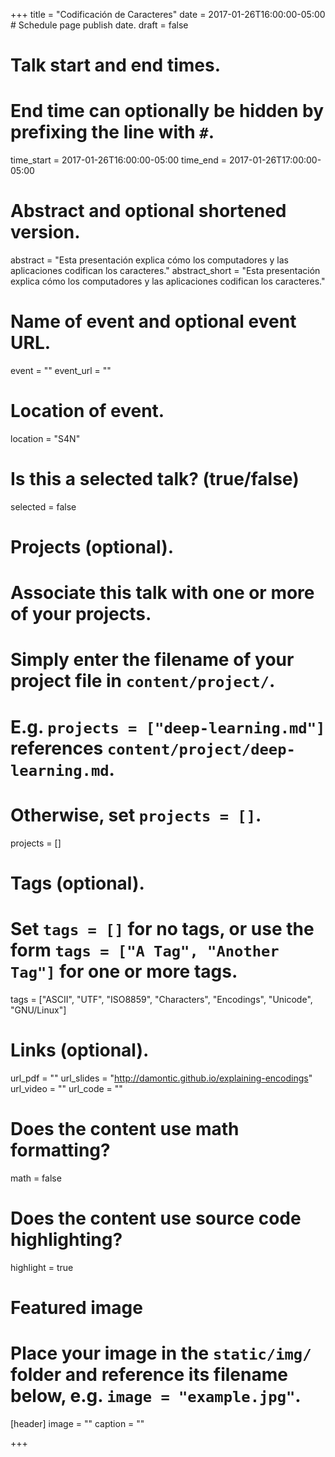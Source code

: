 +++
title = "Codificación de Caracteres"
date = 2017-01-26T16:00:00-05:00  # Schedule page publish date.
draft = false

# Talk start and end times.
#   End time can optionally be hidden by prefixing the line with `#`.
time_start = 2017-01-26T16:00:00-05:00
time_end = 2017-01-26T17:00:00-05:00

# Abstract and optional shortened version.
abstract = "Esta presentación explica cómo los computadores y las aplicaciones codifican los caracteres."
abstract_short = "Esta presentación explica cómo los computadores y las aplicaciones codifican los caracteres."

# Name of event and optional event URL.
event = ""
event_url = ""

# Location of event.
location = "S4N"

# Is this a selected talk? (true/false)
selected = false

# Projects (optional).
#   Associate this talk with one or more of your projects.
#   Simply enter the filename of your project file in `content/project/`.
#   E.g. `projects = ["deep-learning.md"]` references `content/project/deep-learning.md`.
#   Otherwise, set `projects = []`.
projects = []

# Tags (optional).
#   Set `tags = []` for no tags, or use the form `tags = ["A Tag", "Another Tag"]` for one or more tags.
tags = ["ASCII", "UTF", "ISO8859", "Characters", "Encodings", "Unicode", "GNU/Linux"]

# Links (optional).
url_pdf = ""
url_slides = "http://damontic.github.io/explaining-encodings"
url_video = ""
url_code = ""

# Does the content use math formatting?
math = false

# Does the content use source code highlighting?
highlight = true

# Featured image
# Place your image in the `static/img/` folder and reference its filename below, e.g. `image = "example.jpg"`.
[header]
image = ""
caption = ""

+++
